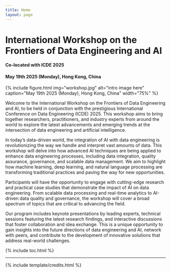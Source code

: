 ```yaml
---
title: Home
layout: page
---
```


# International Workshop on the Frontiers of Data Engineering and AI
#### Co-located with ICDE 2025
#### May 19th 2025 (Monday), Hong Kong, China

{% include figure.html img="workshop.jpg" alt="intro image here" caption="May 19th 2025 (Monday), Hong Kong, China" width="75%" %}

Welcome to the International Workshop on the Frontiers of Data Engineering and AI, to be held in conjunction with the prestigious International Conference on Data Engineering (ICDE) 2025. This workshop aims to bring together researchers, practitioners, and industry experts from around the world to explore the latest advancements and emerging trends at the intersection of data engineering and artificial intelligence.

In today’s data-driven world, the integration of AI with data engineering is revolutionizing the way we handle and interpret vast amounts of data. This workshop will delve into how advanced AI techniques are being applied to enhance data engineering processes, including data integration, quality assurance, governance, and scalable data management. We aim to highlight how machine learning, deep learning, and natural language processing are transforming traditional practices and paving the way for new opportunities.

Participants will have the opportunity to engage with cutting-edge research and practical case studies that demonstrate the impact of AI on data engineering. From scalable data processing and real-time analytics to AI-driven data quality and governance, the workshop will cover a broad spectrum of topics that are critical to advancing the field.

Our program includes keynote presentations by leading experts, technical sessions featuring the latest research findings, and interactive discussions that foster collaboration and idea exchange. This is a unique opportunity to gain insights into the future directions of data engineering and AI, network with peers, and contribute to the development of innovative solutions that address real-world challenges.

{% include toc.html %}

------

{% include template/credits.html %}
